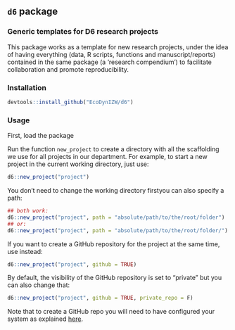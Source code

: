 
## `d6` package

### Generic templates for D6 research projects

This package works as a template for new research projects, under the
idea of having everything (data, R scripts, functions and
manuscript/reports) contained in the same package (a ‘research
compendium’) to facilitate collaboration and promote reproducibility.

### Installation

``` r
devtools::install_github("EcoDynIZW/d6")
```

### Usage

First, load the package

Run the function `new_project` to create a directory with all the
scaffolding we use for all projects in our department. For example, to
start a new project in the current working directory, just use:

``` r
d6::new_project("project")
```

You don’t need to change the working directory firstyou can also specify
a path:

``` r
## both work:
d6::new_project("project", path = "absolute/path/to/the/root/folder")
## or:
d6::new_project("project", path = "absolute/path/to/the/root/folder/")
```

If you want to create a GitHub repository for the project at the same
time, use instead:

``` r
d6::new_project("project", github = TRUE)
```

By default, the visibility of the GitHub repository is set to “private”
but you can also change that:

``` r
d6::new_project("project", github = TRUE, private_repo = F)
```

Note that to create a GitHub repo you will need to have configured your
system as explained
[here](http://www.rdocumentation.org/packages/devtools/functions/use_github).
